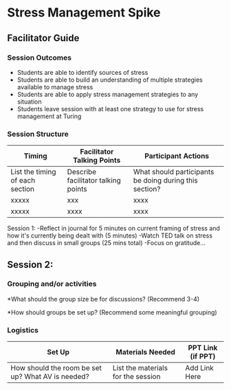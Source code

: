 # Stress Management Spike
## Facilitator Guide

### Session Outcomes

* Students are able to identify sources of stress
* Students are able to build an understanding of multiple strategies available to manage stress
* Students are able to apply stress management strategies to any situation
* Students leave session with at least one strategy to use for stress management at Turing

### Session Structure
| Timing        | Facilitator Talking Points           | Participant Actions  |
| ------------- | ------------- | ----- |
| List the timing of each section      |  Describe facilitator talking points | What should participants be doing during this section? |
| xxxxx | xxx  |  xxxx |
| xxxxx | xxxx |  xxxx |

Session 1:
-Reflect in journal for 5 minutes on current framing of stress and how it's currently being dealt with (5 minutes) 
-Watch TED talk on stress and then discuss in small groups (25 mins total)
-Focus on gratitude...

Session 2:
-


### Grouping and/or activities
  
  *What should the group size be for discussions? (Recommend 3-4)
  
  *How should groups be set up? (Recommend some meaningful grouping)

### Logistics

| Set Up | Materials Needed | PPT Link (if PPT)|
| ------ | ---------------- | ---------------- |
| How should the room be set up? What AV is needed? | List the materials for the session | Add Link Here |

